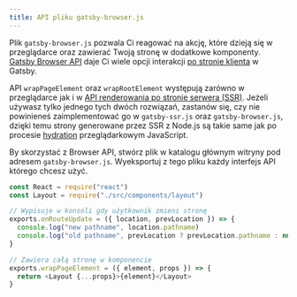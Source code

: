 ```yaml
---
title: API pliku gatsby-browser.js
---
```


Plik `gatsby-browser.js` pozwala Ci reagować na akcję, które dzieją się w przeglądarce oraz zawierać Twoją stronę w dodatkowe komponenty. [Gatsby Browser API](/docs/browser-apis) daje Ci wiele opcji interakcji [po stronie klienta](/docs/glossary#client-side) w Gatsby.

API `wrapPageElement` oraz `wrapRootElement` występują zarówno w przeglądarce jak i w [API renderowania po stronie serwera (SSR)](/docs/ssr-apis). Jeżeli używasz tylko jednego tych dwóch rozwiązań, zastanów się, czy nie powinieneś zaimplementować go w `gatsby-ssr.js` oraz `gatsby-browser.js`, dzięki temu strony generowane przez SSR z Node.js są takie same jak po procesie [hydration](/docs/glossary#hydration) przeglądarkowym JavaScript.

By skorzystać z Browser API, stwórz plik w katalogu głównym witryny pod adresem `gatsby-browser.js`. Wyeksportuj z tego pliku każdy interfejs API którego chcesz użyć.

```jsx:title=gatsby-browser.js
const React = require("react")
const Layout = require("./src/components/layout")

// Wypisuje w konsoli gdy użytkownik zmieni stronę
exports.onRouteUpdate = ({ location, prevLocation }) => {
  console.log("new pathname", location.pathname)
  console.log("old pathname", prevLocation ? prevLocation.pathname : null)
}

// Zawiera całą stronę w komponencie
exports.wrapPageElement = ({ element, props }) => {
  return <Layout {...props}>{element}</Layout>
}
```

